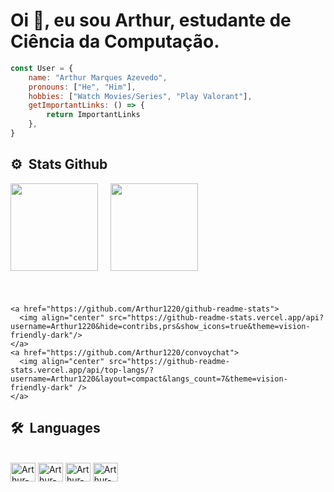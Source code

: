 <h1 align="left">Oi 👊, eu sou Arthur, estudante de Ciência da Computação.</h1>

```js
const User = {
	name: "Arthur Marques Azevedo",
	pronouns: ["He", "Him"],
	hobbies: ["Watch Movies/Series", "Play Valorant"],
	getImportantLinks: () => {
		return ImportantLinks
	},
}
```

## ⚙️ &nbsp;Stats Github

<div align="center">
  
<div align="center" style="display: flex; align-items: center; gap: 20px;">
    <img style="height: 10em" src="https://github-readme-stats.vercel.app/api?username=Arthur1220&theme=gotham&show_icons=true&hide=prs,issues,contribs">
    <img style="height: 10em" src="https://github-readme-stats.vercel.app/api/top-langs/?username=Arthur1220&layout=compact&theme=gotham&hide=assembly,tex,roff">
  </div>

  <div style="height: 20px"></div>

</div>

<div style="height: 20px"></div>

```
<a href="https://github.com/Arthur1220/github-readme-stats">
  <img align="center" src="https://github-readme-stats.vercel.app/api?username=Arthur1220&hide=contribs,prs&show_icons=true&theme=vision-friendly-dark"/>
</a>
<a href="https://github.com/Arthur1220/convoychat">
  <img align="center" src="https://github-readme-stats.vercel.app/api/top-langs/?username=Arthur1220&layout=compact&langs_count=7&theme=vision-friendly-dark" />
</a>
```

## 🛠 &nbsp;Languages
<div style="display: inline_block"><br>
  <img align="center" alt="Arthur-C" height="30" width="40" src="https://cdn.jsdelivr.net/gh/devicons/devicon/icons/c/c-original.svg">
  <img align="center" alt="Arthur-C++" height="30" width="40" src="https://cdn.jsdelivr.net/gh/devicons/devicon/icons/cplusplus/cplusplus-original.svg">
  <img align="center" alt="Arthur-Python" height="30" width="40" src="https://cdn.jsdelivr.net/gh/devicons/devicon/icons/python/python-original.svg">
  <img align="center" alt="Arthur-Java" height="30" width="40" src="https://cdn.jsdelivr.net/gh/devicons/devicon/icons/java/java-original.svg">
</div>
